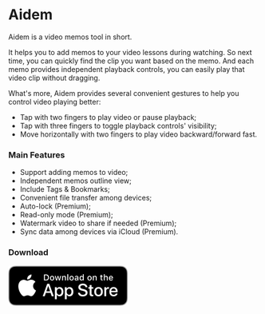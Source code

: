 # Aidem

Aidem is a video memos tool in short.

It helps you to add memos to your video lessons during watching. So next time, you can quickly find the clip you want based on the memo. And each memo provides independent playback controls, you can easily play that video clip without dragging.

What's more, Aidem provides several convenient gestures to help you control video playing better:

- Tap with two fingers to play video or pause playback;
- Tap with three fingers to toggle playback controls' visibility;
- Move horizontally with two fingers to play video backward/forward fast.


### Main Features

- Support adding memos to video;  
- Independent memos outline view;  
- Include Tags & Bookmarks;  
- Convenient file transfer among devices;  
- Auto-lock (Premium);  
- Read-only mode (Premium);  
- Watermark video to share if needed (Premium);  
- Sync data among devices via iCloud (Premium).


### Download

[![Download on the App Store](./_assets/Download_on_the_App_Store_Badge_US-UK_RGB_blk_092917.svg "Download on the App Store")](https://apps.apple.com/us/app/aidem/id1554794581)

